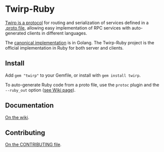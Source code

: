 # Twirp-Ruby

[Twirp is a protocol](https://twitchtv.github.io/twirp/docs/spec_v5.html) for routing and serialization of services defined in a [.proto file](https://developers.google.com/protocol-buffers/docs/proto3), allowing easy implementation of RPC services with auto-generated clients in different languages.

The [canonical implementation](https://github.com/twitchtv/twirp) is in Golang. The Twirp-Ruby project is the official implementation in Ruby for both server and clients.


## Install

Add `gem "twirp"` to your Gemfile, or install with `gem install twirp`.

To auto-generate Ruby code from a proto file, use the `protoc` plugin and the `--ruby_out` option ([see Wiki page](https://github.com/twitchtv/twirp-ruby/wiki/Code-Generation)).


## Documentation

[On the wiki](https://github.com/twitchtv/twirp-ruby/wiki).


## Contributing

[On the CONTRIBUTING file](CONTRIBUTING.md).
